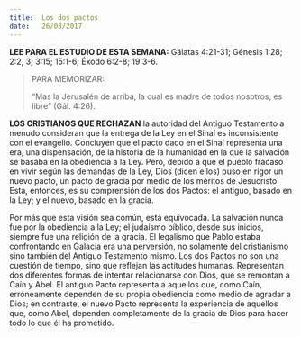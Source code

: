 ```yaml
---
title:  Los dos pactos
date:   26/08/2017
---
```


**LEE PARA EL ESTUDIO DE ESTA SEMANA:**
Gálatas 4:21-31; Génesis 1:28; 2:2, 3; 3:15; 15:1-6; Éxodo 6:2-8; 19:3-6.

><p>PARA MEMORIZAR:</p>
>“Mas la Jerusalén de arriba, la cual es madre de todos nosotros, es libre” (Gál. 4:26).

**LOS CRISTIANOS QUE RECHAZAN** la autoridad del Antiguo Testamento a menudo consideran que la entrega de la Ley en el Sinaí es inconsistente con el evangelio. Concluyen que el pacto dado en el Sinaí representa una era, una dispensación, de la historia de la humanidad en la que la salvación se basaba en la obediencia a la Ley. Pero, debido a que el pueblo fracasó en vivir según las demandas de la Ley, Dios (dicen ellos) puso en rigor un nuevo pacto, un pacto de gracia por medio de los méritos de Jesucristo. Esta, entonces, es su comprensión de los dos Pactos: el antiguo, basado en la Ley; y el nuevo, basado en la gracia.

Por más que esta visión sea común, está equivocada. La salvación nunca fue por la obediencia a la Ley; el judaísmo bíblico, desde sus inicios, siempre fue una religión de la gracia. El legalismo que Pablo estaba confrontando en Galacia era una perversión, no solamente del cristianismo sino también del Antiguo Testamento mismo. Los dos Pactos no son una cuestión de tiempo, sino que reflejan las actitudes humanas. Representan dos diferentes formas de intentar relacionarse con Dios, que se remontan a Caín y Abel. El antiguo Pacto representa a aquellos que, como Caín, erróneamente dependen de su propia obediencia como medio de agradar a Dios; en contraste, el nuevo Pacto representa la experiencia de aquellos que, como Abel, dependen completamente de la gracia de Dios para hacer todo lo que él ha prometido.